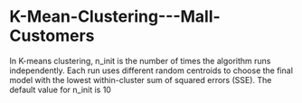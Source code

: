 # K-Mean-Clustering---Mall-Customers
In K-means clustering, n_init is the number of times the algorithm runs independently. Each run uses different random centroids to choose the final model with the lowest within-cluster sum of squared errors (SSE). The default value for n_init is 10
